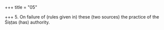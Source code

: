 +++
title = "05"

+++
5. On failure of (rules given in) these (two sources) the practice of the Śiṣṭas (has) authority.
